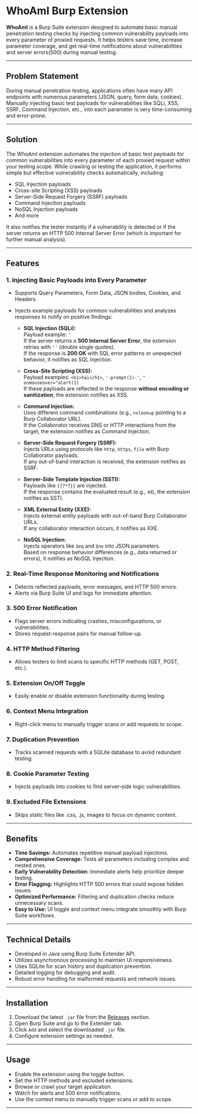 # WhoAmI Burp Extension

**WhoAmI** is a Burp Suite extension designed to automate basic manual penetration testing checks by injecting common vulnerability payloads into every parameter of proxied requests. It helps testers save time, increase parameter coverage, and get real-time notifications about vulnerabilities and server errors(500) during manual testing.

---

## Problem Statement

During manual penetration testing, applications often have many API endpoints with numerous parameters (JSON, query, form data, cookies). Manually injecting basic test payloads for vulnerabilities like SQLi, XSS, SSRF, Command Injection, etc., into each parameter is very time-consuming and error-prone.

---

## Solution

The WhoAmI extension automates the injection of basic test payloads for common vulnerabilities into every parameter of each proxied request within your testing scope. While crawling or testing the application, it performs simple but effective vulnerability checks automatically, including:

- SQL Injection payloads
- Cross-site Scripting (XSS) payloads
- Server-Side Request Forgery (SSRF) payloads
- Command Injection payloads
- NoSQL Injection payloads
- And more

It also notifies the tester instantly if a vulnerability is detected or if the server returns an HTTP 500 Internal Server Error (which is important for further manual analysis).

---

## Features

### 1. Injecting Basic Payloads into Every Parameter
- Supports Query Parameters, Form Data, JSON bodies, Cookies, and Headers.
- Injects example payloads for common vulnerabilities and analyzes responses to notify on positive findings:

  - **SQL Injection (SQLi):**  
    Payload example: `'`  
    If the server returns a **500 Internal Server Error**, the extension retries with `''` (double single quotes).  
    If the response is **200 OK** with SQL error patterns or unexpected behavior, it notifies as SQL Injection.

  - **Cross-Site Scripting (XSS):**  
    Payload examples: `<h1>hai</h1>`, `'-prompt(1)-'`, `" onmouseover="alert(1)`  
    If these payloads are reflected in the response **without encoding or sanitization**, the extension notifies as XSS.

  - **Command Injection:**  
    Uses different command combinations (e.g., `nslookup` pointing to a Burp Collaborator URL).  
    If the Collaborator receives DNS or HTTP interactions from the target, the extension notifies as Command Injection.

  - **Server-Side Request Forgery (SSRF):**  
    Injects URLs using protocols like `http`, `https`, `file` with Burp Collaborator payloads.  
    If any out-of-band interaction is received, the extension notifies as SSRF.

  - **Server-Side Template Injection (SSTI):**  
    Payloads like `{{7*7}}` are injected.  
    If the response contains the evaluated result (e.g., `49`), the extension notifies as SSTI.

  - **XML External Entity (XXE):**  
    Injects external entity payloads with out-of-band Burp Collaborator URLs.  
    If any collaborator interaction occurs, it notifies as XXE.

  - **NoSQL Injection:**  
    Injects operators like `$eq` and `$ne` into JSON parameters.  
    Based on response behavior differences (e.g., data returned or errors), it notifies as NoSQL Injection.

### 2. Real-Time Response Monitoring and Notifications
- Detects reflected payloads, error messages, and HTTP 500 errors.
- Alerts via Burp Suite UI and logs for immediate attention.

### 3. 500 Error Notification
- Flags server errors indicating crashes, misconfigurations, or vulnerabilities.
- Stores request-response pairs for manual follow-up.

### 4. HTTP Method Filtering
- Allows testers to limit scans to specific HTTP methods (GET, POST, etc.).

### 5. Extension On/Off Toggle
- Easily enable or disable extension functionality during testing.

### 6. Context Menu Integration
- Right-click menu to manually trigger scans or add requests to scope.

### 7. Duplication Prevention
- Tracks scanned requests with a SQLite database to avoid redundant testing.

### 8. Cookie Parameter Testing
- Injects payloads into cookies to find server-side logic vulnerabilities.

### 9. Excluded File Extensions
- Skips static files like .css, .js, images to focus on dynamic content.

---

## Benefits

- **Time Savings:** Automates repetitive manual payload injections.
- **Comprehensive Coverage:** Tests all parameters including complex and nested ones.
- **Early Vulnerability Detection:** Immediate alerts help prioritize deeper testing.
- **Error Flagging:** Highlights HTTP 500 errors that could expose hidden issues.
- **Optimized Performance:** Filtering and duplication checks reduce unnecessary scans.
- **Easy to Use:** UI toggle and context menu integrate smoothly with Burp Suite workflows.

---

## Technical Details

- Developed in Java using Burp Suite Extender API.
- Utilizes asynchronous processing to maintain UI responsiveness.
- Uses SQLite for scan history and duplication prevention.
- Detailed logging for debugging and audit.
- Robust error handling for malformed requests and network issues.

---

## Installation

1. Download the latest `.jar` file from the [Releases](#) section.
2. Open Burp Suite and go to the Extender tab.
3. Click `Add` and select the downloaded `.jar` file.
4. Configure extension settings as needed.

---

## Usage

- Enable the extension using the toggle button.
- Set the HTTP methods and excluded extensions.
- Browse or crawl your target application.
- Watch for alerts and 500 error notifications.
- Use the context menu to manually trigger scans or add to scope.

---


